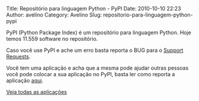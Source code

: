 Title: Repositório para linguagem Python - PyPI
Date: 2010-10-10 22:23
Author: avelino
Category: Avelino
Slug: repositorio-para-linguagem-python-pypi

PyPI (Python Package Index) é um repositório para linguagem Python. Hoje
temos 11.559 software no repositório.

Caso você use PyPI e ache um erro basta reporta o BUG para o [Support
Requests][].

Você tem uma aplicação e acha que a mesma pode ajudar outras pessoas
você pode colocar a sua aplicação no PyPI, basta ler como reporta a
aplicação [aqui][].

[Veja todas as aplicações][]

  [Support Requests]: http://sourceforge.net/tracker/?group_id=66150&atid=513504
  [aqui]: http://wiki.python.org/moin/CheeseShopTutorial
  [Veja todas as aplicações]: http://pypi.python.org/pypi?:action=browse
